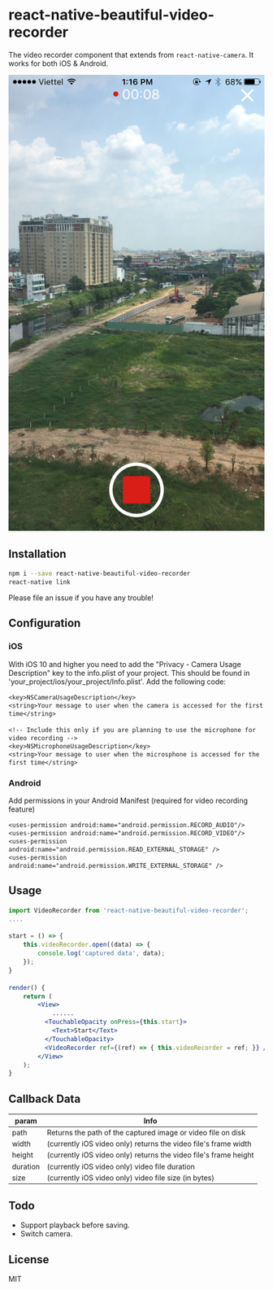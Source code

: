 react-native-beautiful-video-recorder
===

The video recorder component that extends from `react-native-camera`. It works for both iOS & Android.

![Sample](Screenshot.PNG)


## Installation

```bash
npm i --save react-native-beautiful-video-recorder
react-native link
```

Please file an issue if you have any trouble!
## Configuration
### iOS
With iOS 10 and higher you need to add the "Privacy - Camera Usage Description" key to the info.plist of your project. This should be found in 'your_project/ios/your_project/Info.plist'. Add the following code:

```
<key>NSCameraUsageDescription</key>
<string>Your message to user when the camera is accessed for the first time</string>

<!-- Include this only if you are planning to use the microphone for video recording -->
<key>NSMicrophoneUsageDescription</key>
<string>Your message to user when the microsphone is accessed for the first time</string>
```

### Android
Add permissions in your Android Manifest (required for video recording feature)

```
<uses-permission android:name="android.permission.RECORD_AUDIO"/>
<uses-permission android:name="android.permission.RECORD_VIDEO"/>
<uses-permission android:name="android.permission.READ_EXTERNAL_STORAGE" />
<uses-permission android:name="android.permission.WRITE_EXTERNAL_STORAGE" />
```

## Usage

```jsx
import VideoRecorder from 'react-native-beautiful-video-recorder';
....

start = () => {
	this.videoRecorder.open((data) => {
		console.log('captured data', data);
	});
}

render() {
	return (
		<View>
			......
		  <TouchableOpacity onPress={this.start}>
		  	<Text>Start</Text>
		  </TouchableOpacity>
		  <VideoRecorder ref={(ref) => { this.videoRecorder = ref; }} />
		</View>
	);
}
```
## Callback Data

param | Info
------ | ----
path | Returns the path of the captured image or video file on disk
width | (currently iOS video only) returns the video file's frame width
height | (currently iOS video only) returns the video file's frame height
duration | (currently iOS video only) video file duration
size | (currently iOS video only) video file size (in bytes)

## Todo
- Support playback before saving.
- Switch camera.

## License

MIT
